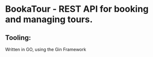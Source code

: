 # BookaTour - REST API for booking and managing tours. 

## Tooling:
Written in GO, using the Gin Framework
